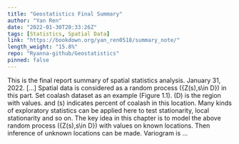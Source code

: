 ```yaml
---
title: "Geostatistics Final Summary"
author: "Yan Ren"
date: "2022-01-30T20:33:26Z"
tags: [Statistics, Spatial Data]
link: "https://bookdown.org/yan_ren0518/summary_note/"
length_weight: "15.8%"
repo: "Ryanna-github/Geostatistics"
pinned: false
---
```


This is the final report summary of spatial statistics analysis. January 31, 2022. [...] Spatial data is considered as a random process \(\{Z(s),s\in D\}\) in this part. Set coalash dataset as an example (Figure 1.1). \(D\) is the region with values. and \(s\) indicates percent of coalash in this location. Many kinds of exploratory statistics can be applied here to test stationarity, local stationarity and so on. The key idea in this chapter is to model the above random process \(\{Z(s),s\in D\}\) with values on known locations. Then inference of unknown locations can be made. Variogram is ...
